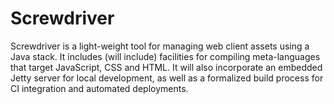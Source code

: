# Screwdriver #

Screwdriver is a light-weight tool for managing web client assets using a Java stack. It includes (will include) facilities for compiling meta-languages that target JavaScript, CSS and HTML. It will also incorporate an embedded Jetty server for local development, as well as a formalized build process for CI integration and automated deployments.
